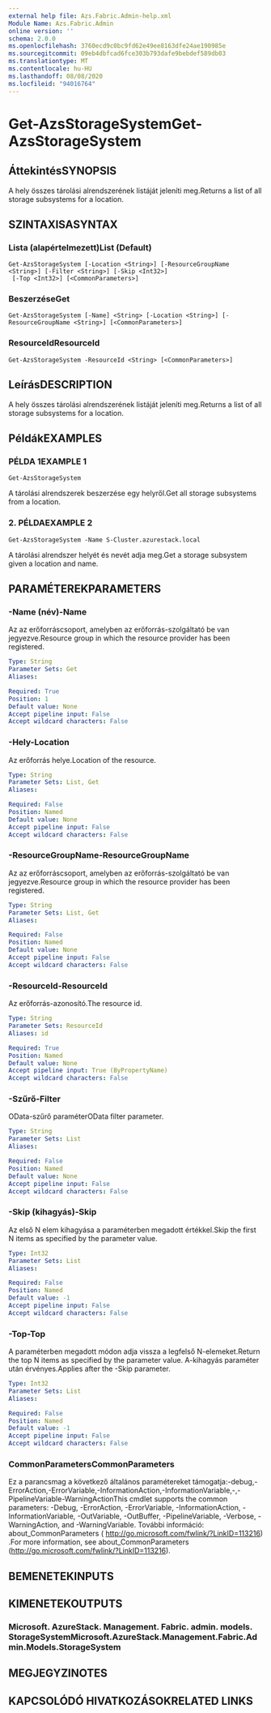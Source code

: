 ```yaml
---
external help file: Azs.Fabric.Admin-help.xml
Module Name: Azs.Fabric.Admin
online version: ''
schema: 2.0.0
ms.openlocfilehash: 3760ecd9c0bc9fd62e49ee8163dfe24ae190985e
ms.sourcegitcommit: 09eb4dbfcad6fce303b793dafe9bebdef589db03
ms.translationtype: MT
ms.contentlocale: hu-HU
ms.lasthandoff: 08/08/2020
ms.locfileid: "94016764"
---
```

# <span data-ttu-id="cc250-101">Get-AzsStorageSystem</span><span class="sxs-lookup"><span data-stu-id="cc250-101">Get-AzsStorageSystem</span></span>

## <span data-ttu-id="cc250-102">Áttekintés</span><span class="sxs-lookup"><span data-stu-id="cc250-102">SYNOPSIS</span></span>
<span data-ttu-id="cc250-103">A hely összes tárolási alrendszerének listáját jeleníti meg.</span><span class="sxs-lookup"><span data-stu-id="cc250-103">Returns a list of all storage subsystems for a location.</span></span>

## <span data-ttu-id="cc250-104">SZINTAXISA</span><span class="sxs-lookup"><span data-stu-id="cc250-104">SYNTAX</span></span>

### <span data-ttu-id="cc250-105">Lista (alapértelmezett)</span><span class="sxs-lookup"><span data-stu-id="cc250-105">List (Default)</span></span>
```
Get-AzsStorageSystem [-Location <String>] [-ResourceGroupName <String>] [-Filter <String>] [-Skip <Int32>]
 [-Top <Int32>] [<CommonParameters>]
```

### <span data-ttu-id="cc250-106">Beszerzése</span><span class="sxs-lookup"><span data-stu-id="cc250-106">Get</span></span>
```
Get-AzsStorageSystem [-Name] <String> [-Location <String>] [-ResourceGroupName <String>] [<CommonParameters>]
```

### <span data-ttu-id="cc250-107">ResourceId</span><span class="sxs-lookup"><span data-stu-id="cc250-107">ResourceId</span></span>
```
Get-AzsStorageSystem -ResourceId <String> [<CommonParameters>]
```

## <span data-ttu-id="cc250-108">Leírás</span><span class="sxs-lookup"><span data-stu-id="cc250-108">DESCRIPTION</span></span>
<span data-ttu-id="cc250-109">A hely összes tárolási alrendszerének listáját jeleníti meg.</span><span class="sxs-lookup"><span data-stu-id="cc250-109">Returns a list of all storage subsystems for a location.</span></span>

## <span data-ttu-id="cc250-110">Példák</span><span class="sxs-lookup"><span data-stu-id="cc250-110">EXAMPLES</span></span>

### <span data-ttu-id="cc250-111">PÉLDA 1</span><span class="sxs-lookup"><span data-stu-id="cc250-111">EXAMPLE 1</span></span>
```
Get-AzsStorageSystem
```

<span data-ttu-id="cc250-112">A tárolási alrendszerek beszerzése egy helyről.</span><span class="sxs-lookup"><span data-stu-id="cc250-112">Get all storage subsystems from a location.</span></span>

### <span data-ttu-id="cc250-113">2. PÉLDA</span><span class="sxs-lookup"><span data-stu-id="cc250-113">EXAMPLE 2</span></span>
```
Get-AzsStorageSystem -Name S-Cluster.azurestack.local
```

<span data-ttu-id="cc250-114">A tárolási alrendszer helyét és nevét adja meg.</span><span class="sxs-lookup"><span data-stu-id="cc250-114">Get a storage subsystem given a location and name.</span></span>

## <span data-ttu-id="cc250-115">PARAMÉTEREK</span><span class="sxs-lookup"><span data-stu-id="cc250-115">PARAMETERS</span></span>

### <span data-ttu-id="cc250-116">-Name (név)</span><span class="sxs-lookup"><span data-stu-id="cc250-116">-Name</span></span>
<span data-ttu-id="cc250-117">Az az erőforráscsoport, amelyben az erőforrás-szolgáltató be van jegyezve.</span><span class="sxs-lookup"><span data-stu-id="cc250-117">Resource group in which the resource provider has been registered.</span></span>

```yaml
Type: String
Parameter Sets: Get
Aliases:

Required: True
Position: 1
Default value: None
Accept pipeline input: False
Accept wildcard characters: False
```

### <span data-ttu-id="cc250-118">-Hely</span><span class="sxs-lookup"><span data-stu-id="cc250-118">-Location</span></span>
<span data-ttu-id="cc250-119">Az erőforrás helye.</span><span class="sxs-lookup"><span data-stu-id="cc250-119">Location of the resource.</span></span>

```yaml
Type: String
Parameter Sets: List, Get
Aliases:

Required: False
Position: Named
Default value: None
Accept pipeline input: False
Accept wildcard characters: False
```

### <span data-ttu-id="cc250-120">-ResourceGroupName</span><span class="sxs-lookup"><span data-stu-id="cc250-120">-ResourceGroupName</span></span>
<span data-ttu-id="cc250-121">Az az erőforráscsoport, amelyben az erőforrás-szolgáltató be van jegyezve.</span><span class="sxs-lookup"><span data-stu-id="cc250-121">Resource group in which the resource provider has been registered.</span></span>

```yaml
Type: String
Parameter Sets: List, Get
Aliases:

Required: False
Position: Named
Default value: None
Accept pipeline input: False
Accept wildcard characters: False
```

### <span data-ttu-id="cc250-122">-ResourceId</span><span class="sxs-lookup"><span data-stu-id="cc250-122">-ResourceId</span></span>
<span data-ttu-id="cc250-123">Az erőforrás-azonosító.</span><span class="sxs-lookup"><span data-stu-id="cc250-123">The resource id.</span></span>

```yaml
Type: String
Parameter Sets: ResourceId
Aliases: id

Required: True
Position: Named
Default value: None
Accept pipeline input: True (ByPropertyName)
Accept wildcard characters: False
```

### <span data-ttu-id="cc250-124">-Szűrő</span><span class="sxs-lookup"><span data-stu-id="cc250-124">-Filter</span></span>
<span data-ttu-id="cc250-125">OData-szűrő paraméter</span><span class="sxs-lookup"><span data-stu-id="cc250-125">OData filter parameter.</span></span>

```yaml
Type: String
Parameter Sets: List
Aliases:

Required: False
Position: Named
Default value: None
Accept pipeline input: False
Accept wildcard characters: False
```

### <span data-ttu-id="cc250-126">-Skip (kihagyás)</span><span class="sxs-lookup"><span data-stu-id="cc250-126">-Skip</span></span>
<span data-ttu-id="cc250-127">Az első N elem kihagyása a paraméterben megadott értékkel.</span><span class="sxs-lookup"><span data-stu-id="cc250-127">Skip the first N items as specified by the parameter value.</span></span>

```yaml
Type: Int32
Parameter Sets: List
Aliases:

Required: False
Position: Named
Default value: -1
Accept pipeline input: False
Accept wildcard characters: False
```

### <span data-ttu-id="cc250-128">-Top</span><span class="sxs-lookup"><span data-stu-id="cc250-128">-Top</span></span>
<span data-ttu-id="cc250-129">A paraméterben megadott módon adja vissza a legfelső N-elemeket.</span><span class="sxs-lookup"><span data-stu-id="cc250-129">Return the top N items as specified by the parameter value.</span></span>
<span data-ttu-id="cc250-130">A-kihagyás paraméter után érvényes.</span><span class="sxs-lookup"><span data-stu-id="cc250-130">Applies after the -Skip parameter.</span></span>

```yaml
Type: Int32
Parameter Sets: List
Aliases:

Required: False
Position: Named
Default value: -1
Accept pipeline input: False
Accept wildcard characters: False
```

### <span data-ttu-id="cc250-131">CommonParameters</span><span class="sxs-lookup"><span data-stu-id="cc250-131">CommonParameters</span></span>
<span data-ttu-id="cc250-132">Ez a parancsmag a következő általános paramétereket támogatja:-debug,-ErrorAction,-ErrorVariable,-InformationAction,-InformationVariable,-,-PipelineVariable-WarningAction</span><span class="sxs-lookup"><span data-stu-id="cc250-132">This cmdlet supports the common parameters: -Debug, -ErrorAction, -ErrorVariable, -InformationAction, -InformationVariable, -OutVariable, -OutBuffer, -PipelineVariable, -Verbose, -WarningAction, and -WarningVariable.</span></span> <span data-ttu-id="cc250-133">További információ: about_CommonParameters ( http://go.microsoft.com/fwlink/?LinkID=113216) .</span><span class="sxs-lookup"><span data-stu-id="cc250-133">For more information, see about_CommonParameters (http://go.microsoft.com/fwlink/?LinkID=113216).</span></span>

## <span data-ttu-id="cc250-134">BEMENETEK</span><span class="sxs-lookup"><span data-stu-id="cc250-134">INPUTS</span></span>

## <span data-ttu-id="cc250-135">KIMENETEK</span><span class="sxs-lookup"><span data-stu-id="cc250-135">OUTPUTS</span></span>

### <span data-ttu-id="cc250-136">Microsoft. AzureStack. Management. Fabric. admin. models. StorageSystem</span><span class="sxs-lookup"><span data-stu-id="cc250-136">Microsoft.AzureStack.Management.Fabric.Admin.Models.StorageSystem</span></span>

## <span data-ttu-id="cc250-137">MEGJEGYZI</span><span class="sxs-lookup"><span data-stu-id="cc250-137">NOTES</span></span>

## <span data-ttu-id="cc250-138">KAPCSOLÓDÓ HIVATKOZÁSOK</span><span class="sxs-lookup"><span data-stu-id="cc250-138">RELATED LINKS</span></span>

